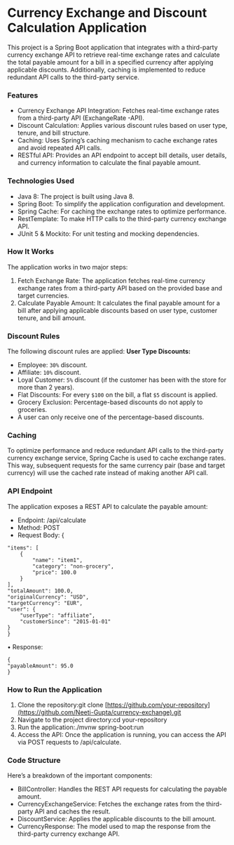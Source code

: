 # Currency Exchange and Discount Calculation Application

This project is a Spring Boot application that integrates with a third-party currency exchange API to retrieve real-time exchange rates and calculate the total payable amount for a bill in a specified currency after applying applicable discounts.
Additionally, caching is implemented to reduce redundant API calls to the third-party service.

### Features
* Currency Exchange API Integration: Fetches real-time exchange rates from a third-party API (ExchangeRate -API).
* Discount Calculation: Applies various discount rules based on user type, tenure, and bill structure.
* Caching: Uses Spring’s caching mechanism to cache exchange rates and avoid repeated API calls.
* RESTful API: Provides an API endpoint to accept bill details, user details, and currency information to calculate the final payable amount.

### Technologies Used
* Java 8: The project is built using Java 8.
* Spring Boot: To simplify the application configuration and development.
* Spring Cache: For caching the exchange rates to optimize performance.
* RestTemplate: To make HTTP calls to the third-party currency exchange API.
* JUnit 5 & Mockito: For unit testing and mocking dependencies.

###  How It Works
The application works in two major steps:
1. Fetch Exchange Rate: The application fetches real-time currency exchange rates from a third-party API based on the provided base and target currencies.
2. Calculate Payable Amount: It calculates the final payable amount for a bill after applying applicable discounts based on user type, customer tenure, and bill amount.

### Discount Rules
The following discount rules are applied:
**User Type Discounts:**
* Employee: `30%` discount.
* Affiliate: `10%` discount.
* Loyal Customer: `5%` discount (if the customer has been with the store for more than 2 years).
* Flat Discounts: For every `$100` on the bill, a flat `$5` discount is applied.
* Grocery Exclusion: Percentage-based discounts do not apply to groceries.
* A user can only receive one of the percentage-based discounts.


### Caching

To optimize performance and reduce redundant API calls to the third-party currency exchange service,
Spring Cache is used to cache exchange rates.
This way, subsequent requests for the same currency pair (base and target currency) will use the cached rate instead of making another API call.

### API Endpoint
The application exposes a REST API to calculate the payable amount:
* Endpoint: /api/calculate
* Method: POST
* Request Body:
{
```
"items": [
    {
        "name": "item1",
        "category": "non-grocery",
        "price": 100.0
    }
],
"totalAmount": 100.0,
"originalCurrency": "USD",
"targetCurrency": "EUR",
"user": {
    "userType": "affiliate",
    "customerSince": "2015-01-01"
}
}
```

• Response:
```
{
"payableAmount": 95.0
}
```

###  How to Run the Application
1. Clone the repository:git clone [https://github.com/your-repository](https://github.com/Neeti-Gupta/currency-exchange).git
2. Navigate to the project directory:cd your-repository
3. Run the application:./mvnw spring-boot:run
4. Access the API: Once the application is running, you can access the API via POST requests to /api/calculate.

### Code Structure
Here’s a breakdown of the important components:
* BillController: Handles the REST API requests for calculating the payable amount.
* CurrencyExchangeService: Fetches the exchange rates from the third-party API and caches the result.
* DiscountService: Applies the applicable discounts to the bill amount.
* CurrencyResponse: The model used to map the response from the third-party currency exchange API.


